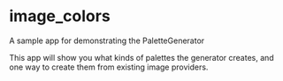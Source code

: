 # image_colors

A sample app for demonstrating the PaletteGenerator

This app will show you what kinds of palettes the generator creates, and one
way to create them from existing image providers.